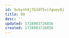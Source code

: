 ```yaml
---
id: 9vbynh4j7b3df5vifgwey8i
title: 09
desc: ''
updated: 1728903726856
created: 1728903726856
---
```

